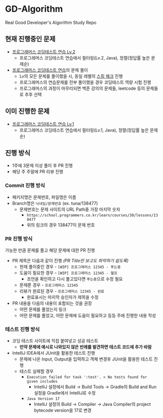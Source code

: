 # GD-Algorithm

Real Good Developer's Algorithm Study Repo

## 현재 진행중인 문제

* [프로그래머스 코딩테스트 연습 Lv.2]
  * 프로그래머스 코딩테스트 연습에서 필터링(Lv.2, Java), 정렬(정답률 높은 문제순)
* [프로그래머스 코딩테스트 연습]의 문제 풀이
  * Lv의 모든 문제를 풀이했을 시, 동일 레벨의 [스킬 체크] 진행
  * 프로그래머스의 연습문제를 전부 풀이했을 경우 코딩테스트 역량 시험 진행
  * 프로그래머스의 과정이 마무리되면 백준 강의의 문제들, leetcode 등의 문제들로 추후 선택

## 이미 진행한 문제

* [프로그래머스 코딩테스트 연습 Lv.1]
  * 프로그래머스 코딩테스트 연습에서 필터링(Lv.1, Java), 정렬(정답률 높은 문제순)

## 진행 방식

* 1주에 3문제 이상 풀이 후 PR 진행
* 해당 주 주말에 PR 리뷰 진행

### Commit 진행 방식

* 패키지명은 문제번호, 파일명은 이름
* Branch명은 `닉네임/문제번호` (ex. tuna/138477)
  * 문제번호는 문제 사이트의 URL Path중 가장 마지막 숫자
    * `https://school.programmers.co.kr/learn/courses/30/lessons/138477`
    * 위의 링크의 경우 138477이 문제 번호 

### PR 진행 방식
가능한 만큼 문제를 풀고 해당 문제에 대한 PR 진행

* PR 제목은 다음과 같이 진행 _(PR Title만 보고도 파악하기 쉽도록)_
  * 현재 풀이중인 경우 - `[WIP] 프로그래머스 12345 - 푸는중`
  * 도움이 필요한 경우 - `[WIP] 프로그래머스 12345 - 헬프`
    * 조언을 확인하고 다시 풀고있다면 `푸는중`으로 수정 필요
  * 문제푼 경우 - `프로그래머스 12345`
  * 리뷰가 완료된 경우 - `프로그래머스 12345 - 완료`
    * 완료표시는 마지막 승인자가 제목을 수정
* PR 내용을 다음의 내용이 포함되는 것을 권장
  * 어떤 문제를 풀었는지 링크
  * 어떤 문제를 풀었고, 어떤 문제에 도움이 필요하고 등등 주에 진행한 내용 작성

### 테스트 진행 방식
* 코딩 테스트 사이트에 직접 붙여넣고 성공 테스트
  * **만약 문제에 예시로 나와있지 않은 반례를 발견하면 테스트 코드에 추가 바람**
* IntelliJ IDEA에서 JUnit을 활용한 테스트 진행
  * 문제에 나온 Input, Output을 입력하고 객체 변경후 JUnit을 활용한 테스트 진행
  * 테스트 실패할 경우
    * `Execution failed for task ':test'. > No tests found for given includes`
      * IntelliJ 설정에서 Build -> Build Tools -> Gradle의 Build and Run 설정을 Gradle에서 IntelliJ로 수정
    * `Java Version 17`
      * IntelliJ 설정의 Build -> Compiler -> Java Compiler의 project bytecode version을 17로 변경

[프로그래머스 코딩테스트 연습 Lv.1]: https://school.programmers.co.kr/learn/challenges?order=acceptance_desc&levels=1&page=1&languages=java
[프로그래머스 코딩테스트 연습 Lv.2]: https://school.programmers.co.kr/learn/challenges?order=acceptance_desc&levels=2&page=1&languages=java
[프로그래머스 코딩테스트 연습]: https://school.programmers.co.kr/learn/challenges
[스킬 체크]: https://programmers.co.kr/skill_checks
